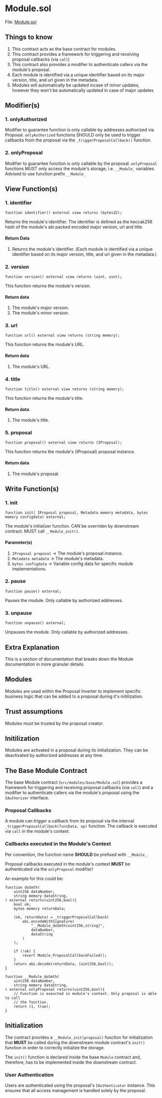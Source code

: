 # Module.sol

File: [Module.sol](../../src/modules/base/Module.sol)

## Things to know

1. This contract acts as the base contract for modules.
2. This contract provides a framework for triggering and receiving proposal callbacks (via `call`)
3. This contract also provides a modifier to authenticate callers via the module's proposal.
4. Each module is identified via a unique identifier based on its major version, title, and url given in the metadata.
5. Modules will automatically be updated incase of minor updates, however they won't be automatically updated in case of major updates

## Modifier(s)

### 1. onlyAuthorized

Modifier to guarantee function is only callable by addresses authorized via Proposal.
`onlyAuthorized` functions SHOULD only be used to trigger callbacks from the proposal via the `_triggerProposalCallback()` function.

### 2. onlyProposal

Modifier to guarantee function is only callable by the proposal. `onlyProposal` functions MUST only access the module's storage, i.e. `__Module_` variables. Advised to use function prefix `__Module_`

## View Function(s)

### 1. identifier

`function identifier() external view returns (bytes32);`

Returns the module's identifier. The identifier is defined as the keccak256 hash of the module's abi packed encoded major version, url and title.

#### Return Data

1. Returns the module's identifier. (Each module is identified via a unique identifier based on its major version, title, and url given in the metadata.)

### 2. version

`function version() external view returns (uint, uint);`

This function returns the module's version.

#### Return data

1. The module's major version.
2. The module's minor version.

### 3. url

`function url() external view returns (string memory);`

This function returns the module's URL.

#### Return data

1. The module's URL.

### 4. title

`function title() external view returns (string memory);`

This function returns the module's title.

#### Return data

1. The module's title.

### 5. proposal

`function proposal() external view returns (IProposal);`

This function returns the module's {IProposal} proposal instance.

#### Return data

1. The module's proposal.

## Write Function(s)

### 1. init

`function init( IProposal proposal, Metadata memory metadata, bytes memory configdata) external;`

The module's initializer function. CAN be overriden by downstream contract. MUST call `__Module_init()`.

#### Parameter(s)

1. `IProposal proposal` -> The module's proposal instance.
2. `Metadata metadata` -> The module's metadata.
3. `bytes configdata` -> Variable config data for specific module implementations.

### 2. pause

`function pause() external;`

Pauses the module. Only callable by authorized addresses.

### 3. unpause

`function unpause() external;`

Unpauses the module. Only callable by authorized addresses.

## Extra Explanation

This is a section of documentation that breaks down the Module documentation in more granular details.

## Modules

Modules are used within the Proposal Inverter to implement specific business
logic that can be added to a proposal during it's initilization.

## Trust assumptions

Modules must be trusted by the proposal creator.

## Initilization

Modules are activated in a proposal during its initialization.
They can be deactivated by authorized addresses at any time.

## The Base Module Contract

The base Module contract (`src/modules/base/Module.sol`) provides a framework
for triggering and receiving proposal callbacks (via `call`)
and a modifier to authenticate callers via the module's proposal using the
`IAuthorizer` interface.

### Proposal Callbacks

A module can trigger a callback from its proposal via the internal
`_triggerProposalCallback(funcData, op)` function.
The callback is executed via `call` in the module's context.

### Callbacks executed in the Module's Context

Per convention, the function name **SHOULD** be prefixed with `__Module_`.

Proposal callbacks executed in the module's context **MUST** be authenticated
via the `onlyProposal` modifier!

An example for this could be:

```solidity
function doSmth(
    uint256 dataNumber,
    string memory dataString,
) external returns(uint256,bool){
    bool ok;
    bytes memory returnData;

    (ok, returnData) = _triggerProposalCallback(
        abi.encodeWithSignature(
            "__Module_doSmth(uint256,string)",
            dataNumber,
            dataString
        )
    );

    if (!ok) {
        revert Module_ProposalCallbackFailed();
    }
    return abi.decode(returnData, (uint256,bool));
}

function __Module_doSmth(
    uint256 dataNumber,
    string memory dataString,
) external onlyProposal returns(uint256,bool){
    // Function is exeucted in module's context. Only proposal is able to call
    // the function.
    return (1, true);
}
```

## Initialization

The contract provides a `__Module_init(proposal)` function for initialization
that **MUST** be called during the downstream module contract's `init()` function in order to
correctly initialize the storage.

The `init()` function is declared inside the base `Module` contract and,
therefore, has to be implemented inside the downstream contract.

### User Authentication

Users are authenticated using the proposal's `IAuthenticator` instance.
This ensures that all access management is handled solely by the proposal.
